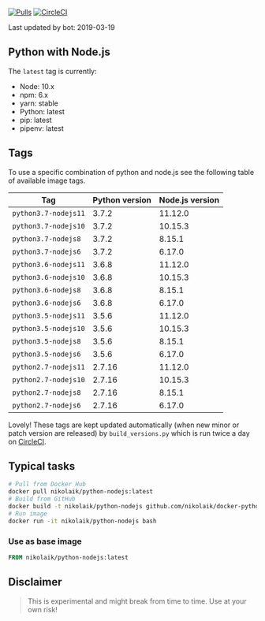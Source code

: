 [![Pulls](https://img.shields.io/docker/pulls/nikolaik/python-nodejs.svg?style=flat-square)](https://hub.docker.com/r/nikolaik/python-nodejs/)
[![CircleCI](https://img.shields.io/circleci/project/github/nikolaik/docker-python-nodejs.svg?style=flat-square)](https://circleci.com/gh/nikolaik/docker-python-nodejs)

Last updated by bot: 2019-03-19

## Python with Node.js
The `latest` tag is currently:

- Node: 10.x
- npm: 6.x
- yarn: stable
- Python: latest
- pip: latest
- pipenv: latest

## Tags
To use a specific combination of python and node.js see the following table of available image tags.

Tag | Python version | Node.js version
--- | --- | ---
`python3.7-nodejs11` | 3.7.2 | 11.12.0
`python3.7-nodejs10` | 3.7.2 | 10.15.3
`python3.7-nodejs8` | 3.7.2 | 8.15.1
`python3.7-nodejs6` | 3.7.2 | 6.17.0
`python3.6-nodejs11` | 3.6.8 | 11.12.0
`python3.6-nodejs10` | 3.6.8 | 10.15.3
`python3.6-nodejs8` | 3.6.8 | 8.15.1
`python3.6-nodejs6` | 3.6.8 | 6.17.0
`python3.5-nodejs11` | 3.5.6 | 11.12.0
`python3.5-nodejs10` | 3.5.6 | 10.15.3
`python3.5-nodejs8` | 3.5.6 | 8.15.1
`python3.5-nodejs6` | 3.5.6 | 6.17.0
`python2.7-nodejs11` | 2.7.16 | 11.12.0
`python2.7-nodejs10` | 2.7.16 | 10.15.3
`python2.7-nodejs8` | 2.7.16 | 8.15.1
`python2.7-nodejs6` | 2.7.16 | 6.17.0

Lovely! These tags are kept updated automatically (when new minor or patch version are released) by `build_versions.py` which is run twice a day on [CircleCI](https://circleci.com/gh/nikolaik/docker-python-nodejs).

## Typical tasks
```bash
# Pull from Docker Hub
docker pull nikolaik/python-nodejs:latest
# Build from GitHub
docker build -t nikolaik/python-nodejs github.com/nikolaik/docker-python-nodejs
# Run image
docker run -it nikolaik/python-nodejs bash
```

### Use as base image
```Dockerfile
FROM nikolaik/python-nodejs:latest
```

## Disclaimer
> This is experimental and might break from time to time. Use at your own risk!
